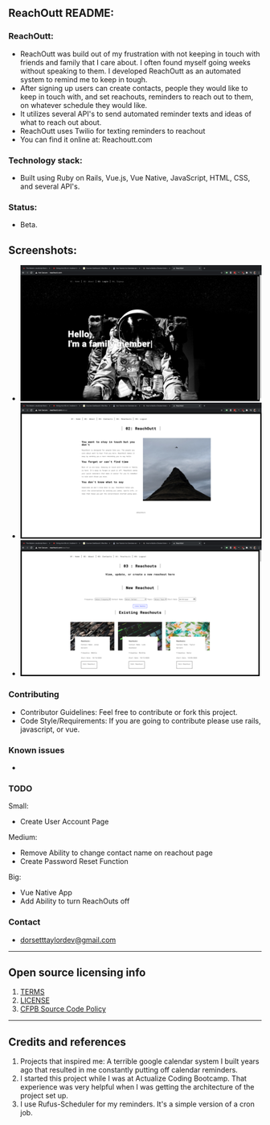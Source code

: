 ## ReachOutt README:

### ReachOutt:

- ReachOutt was build out of my frustration with not keeping in touch with friends and family that I care about. I often found myself going weeks without speaking to them. I developed ReachOutt as an automated system to remind me to keep in tough.
- After signing up users can create contacts, people they would like to keep in touch with, and set reachouts, reminders to reach out to them, on whatever schedule they would like.
- It utilizes several API's to send automated reminder texts and ideas of what to reach out about.
- ReachOutt uses Twilio for texting reminders to reachout
- You can find it online at: Reachoutt.com

### Technology stack:

- Built using Ruby on Rails, Vue.js, Vue Native, JavaScript, HTML, CSS, and several API's.

### Status:

- Beta.

## Screenshots:

- ![Home Page](/reachoutt_frontend/public/assets/images/ReachOutt_Home_screenshot.png "Home Page")
- ![About Page](/reachoutt_frontend/public/assets/images/ReachOutt_About_screenshot.png "About Page")
- ![Reachouts Page](/reachoutt_frontend/public/assets/images/ReachOutt_Reachout_screenshot.png "Reachouts Page")

### Contributing

- Contributor Guidelines: Feel free to contribute or fork this project.
- Code Style/Requirements: If you are going to contribute please use rails, javascript, or vue.

### Known issues

- 

### TODO

Small:
- Create User Account Page

Medium: 
- Remove Ability to change contact name on reachout page
- Create Password Reset Function

Big:
- Vue Native App
- Add Ability to turn ReachOuts off

### Contact

- dorsetttaylordev@gmail.com

---

## Open source licensing info

1. [TERMS](TERMS.md)
2. [LICENSE](LICENSE)
3. [CFPB Source Code Policy](https://github.com/cfpb/source-code-policy/)

---

## Credits and references

1. Projects that inspired me: A terrible google calendar system I built years ago that resulted in me constantly putting off calendar reminders.
2. I started this project while I was at Actualize Coding Bootcamp. That experience was very helpful when I was getting the architecture of the project set up.
3. I use Rufus-Scheduler for my reminders. It's a simple version of a cron job.

